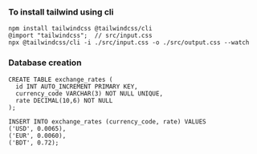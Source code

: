 ### To install tailwind using cli
```
npm install tailwindcss @tailwindcss/cli
@import "tailwindcss";  // src/input.css
npx @tailwindcss/cli -i ./src/input.css -o ./src/output.css --watch
```
### Database creation
```
CREATE TABLE exchange_rates (
  id INT AUTO_INCREMENT PRIMARY KEY,
  currency_code VARCHAR(3) NOT NULL UNIQUE,
  rate DECIMAL(10,6) NOT NULL
);

INSERT INTO exchange_rates (currency_code, rate) VALUES
('USD', 0.0065),
('EUR', 0.0060),
('BDT', 0.72);
```

